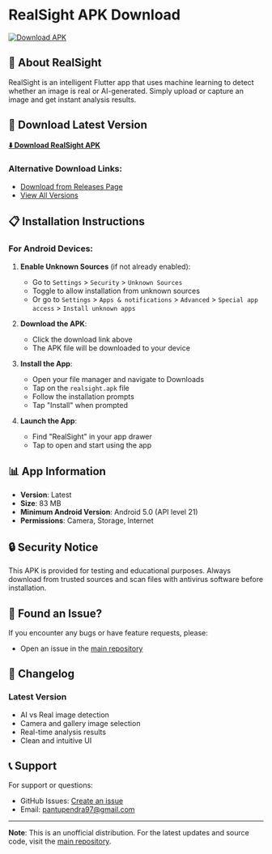 # RealSight APK Download

[![Download APK](https://img.shields.io/badge/Download-APK-blue?style=for-the-badge&logo=android)](https://github.com/upendrapant/realsight-apk/releases/latest/download/realsight.apk)

## 📱 About RealSight

RealSight is an intelligent Flutter app that uses machine learning to detect whether an image is real or AI-generated. Simply upload or capture an image and get instant analysis results.

## 🔗 Download Latest Version

**[⬇️ Download RealSight APK](https://github.com/upendrapant/realsight-apk/releases/latest/download/realsight.apk)**

### Alternative Download Links:
- [Download from Releases Page](https://github.com/upendrapant/realsight-apk/releases)
- [View All Versions](https://github.com/upendrapant/realsight-apk/releases)

## 📋 Installation Instructions

### For Android Devices:

1. **Enable Unknown Sources** (if not already enabled):
   - Go to `Settings` > `Security` > `Unknown Sources`
   - Toggle to allow installation from unknown sources
   - Or go to `Settings` > `Apps & notifications` > `Advanced` > `Special app access` > `Install unknown apps`

2. **Download the APK**:
   - Click the download link above
   - The APK file will be downloaded to your device

3. **Install the App**:
   - Open your file manager and navigate to Downloads
   - Tap on the `realsight.apk` file
   - Follow the installation prompts
   - Tap "Install" when prompted

4. **Launch the App**:
   - Find "RealSight" in your app drawer
   - Tap to open and start using the app

## 📊 App Information

- **Version**: Latest
- **Size**: 83 MB
- **Minimum Android Version**: Android 5.0 (API level 21)
- **Permissions**: Camera, Storage, Internet

## 🔒 Security Notice

This APK is provided for testing and educational purposes. Always download from trusted sources and scan files with antivirus software before installation.

## 🐛 Found an Issue?

If you encounter any bugs or have feature requests, please:
- Open an issue in the [main repository](https://github.com/upendrapant/realsight)

## 📝 Changelog

### Latest Version
- AI vs Real image detection
- Camera and gallery image selection
- Real-time analysis results
- Clean and intuitive UI

## 📞 Support

For support or questions:
- GitHub Issues: [Create an issue](https://github.com/upendrapant/realsight/issues)
- Email: pantupendra97@gmail.com

---

**Note**: This is an unofficial distribution. For the latest updates and source code, visit the [main repository](https://github.com/upendrapant/realsight).
